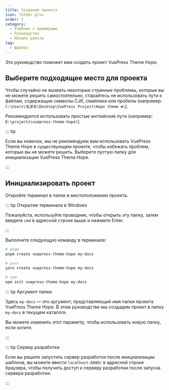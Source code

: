 ```yaml
---
title: Создание проекта
icon: folder-plus
order: 2
category:
  - Учебник с примерами
  - Руководство
  - Начало работы
tag:
  - Шаблон
---
```


Это руководство поможет вам создать проект VuePress Theme Hope.

## Выберите подходящее место для проекта

Чтобы случайно не вызвать некоторые странные проблемы, которые вы не можете решить самостоятельно, старайтесь не использовать пути к файлам, содержащие символы CJK, смайлики или пробелы (например: `C:\Users\毛泽东\Desktop\VuePress Project\Hope theme ❤️\`).

Рекомендуется использовать простые английские пути (например: `D:\projects\vuepress-theme-hope\`).

::: tip

Если вы новичок, мы не рекомендуем вам использовать VuePress Theme Hope в существующем проекте, чтобы избежать проблем, которые вы не можете решить. Выберите пустую папку для инициализации VuePress Theme Hope.

:::

## Инициализировать проект

Откройте терминал в папке в местоположении проекта.

::: tip Открытие терминала в Windows

Пожалуйста, используйте проводник, чтобы открыть эту папку, затем введите `cmd` в адресной строке выше и нажмите Enter.

:::

Выполните следующую команду в терминале:

```sh
# pnpm
pnpm create vuepress-theme-hope my-docs

# yarn
yarn create vuepress-theme-hope my-docs

# npm
npm init vuepress-theme-hope my-docs
```

::: tip Аргумент папки

Здесь `my-docs` — это аргумент, представляющий имя папки проекта VuePress Theme Hope. В этом руководстве мы создадим проект в папку `my-docs` в текущем каталоге.

Вы можете изменить этот параметр, чтобы использовать новую папку, если хотите.

:::

::: tip Сервер разработки

Если вы решите запустить сервер разработки после инициализации шаблона, вы можете ввести `localhost:8080/` в адресной строке браузера, чтобы получить доступ к серверу разработки после запуска сервера разработки.

:::
